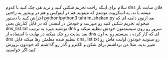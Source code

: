 سلام
برای اینکه راحت تحریم شکنی کنید و نرید هی چک کنید با کدوم dns فلان سایت باز میشه یا نه، یه اسکریپت نوشتم که میتونید هم در لینوکس و هم در ویندوز به راحتی اجراش کنید با دستور
python/python3 tahrim_shekan.py
بعد ازتون دامنه ای که میخواید تحریم شکنی کنید رو میپرسه و خودش در لیستی که در فایل کنارش یعنی dns_list.txt نوشتید میره به ترتیب dns سرور رو روی سیستمتون خودش تنظیم میکنه و بعد سایت رو چک میکنه
در نهایت با استفاده از dns ای که کار کرده ، سیستم رو به اون dns تنظیم شده مطمئن رها میکنه
فایل dns_list.txt رو میتونید خودتون اولیت هاش رو تغییر بدید، مثلا من برداشتم برای شکن و الکترو و گذر رو گذاشتم که خودتون بروزش کنید اگر خواستید
